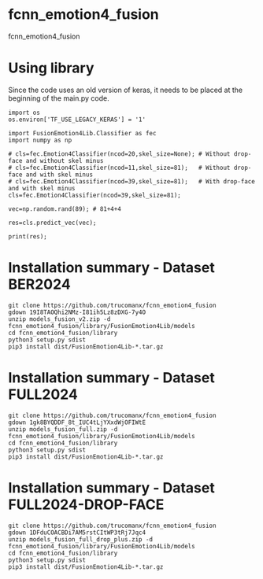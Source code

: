 # fcnn_emotion4_fusion
fcnn_emotion4_fusion

# Using library
Since the code uses an old version of keras, it needs to be placed at the beginning of the main.py code.

    import os
    os.environ['TF_USE_LEGACY_KERAS'] = '1'

    import FusionEmotion4Lib.Classifier as fec
    import numpy as np

    # cls=fec.Emotion4Classifier(ncod=20,skel_size=None); # Without drop-face and without skel minus
    # cls=fec.Emotion4Classifier(ncod=11,skel_size=81);   # Without drop-face and with skel minus
    # cls=fec.Emotion4Classifier(ncod=39,skel_size=81);   # With drop-face and with skel minus
    cls=fec.Emotion4Classifier(ncod=39,skel_size=81);

    vec=np.random.rand(89); # 81+4+4

    res=cls.predict_vec(vec);

    print(res);


# Installation summary - Dataset BER2024

    git clone https://github.com/trucomanx/fcnn_emotion4_fusion
    gdown 19I8TAOQhi2NMz-I81ih5Lz8zDXG-7y4O
    unzip models_fusion_v2.zip -d fcnn_emotion4_fusion/library/FusionEmotion4Lib/models
    cd fcnn_emotion4_fusion/library
    python3 setup.py sdist
    pip3 install dist/FusionEmotion4Lib-*.tar.gz

# Installation summary - Dataset FULL2024

    git clone https://github.com/trucomanx/fcnn_emotion4_fusion
    gdown 1gk8BYQDDF_8t_IUC4tLjYXxdWjOFIWtE
    unzip models_fusion_full.zip -d fcnn_emotion4_fusion/library/FusionEmotion4Lib/models
    cd fcnn_emotion4_fusion/library
    python3 setup.py sdist
    pip3 install dist/FusionEmotion4Lib-*.tar.gz
    
# Installation summary - Dataset FULL2024-DROP-FACE

    git clone https://github.com/trucomanx/fcnn_emotion4_fusion
    gdown 1DFduCOACBDi7AM5rstCItWP3tRj7Jqc4
    unzip models_fusion_full_drop_plus.zip -d fcnn_emotion4_fusion/library/FusionEmotion4Lib/models
    cd fcnn_emotion4_fusion/library
    python3 setup.py sdist
    pip3 install dist/FusionEmotion4Lib-*.tar.gz
 
    

